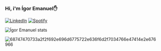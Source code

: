 ### Hi, i'm Ígor Emanuel✋

[![LinkedIn](https://img.shields.io/badge/LinkedIn-0077B5?style=for-the-badge&logo=linkedin&logoColor=white)](https://www.linkedin.com/in/ígor-centofante/)
[![Spotify](https://img.shields.io/badge/Spotify-1ED760?&style=for-the-badge&logo=spotify&logoColor=white)](
https://open.spotify.com/user/rdxswyvg3xevbhjml4kimas8m?si=a64d581b70874f7b)

![Ígor Emanuel stats](https://github-readme-stats.vercel.app/api?username=IgorCentofante&show_icons=true&theme=radical)

![68747470733a2f2f692e696d6775722e636f6d2f7034766e47414e2e676966](https://user-images.githubusercontent.com/85705273/133863663-76952c47-798e-47ab-8f21-ba587c0949f9.gif)
